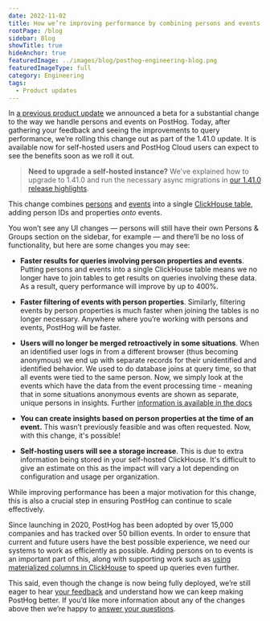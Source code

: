 ```yaml
---
date: 2022-11-02
title: How we’re improving performance by combining persons and events
rootPage: /blog
sidebar: Blog
showTitle: true
hideAnchor: true
featuredImage: ../images/blog/posthog-engineering-blog.png
featuredImageType: full
category: Engineering
tags:
  - Product updates
---
```


In [a previous product update](/blog/the-posthog-array-1-39-0) we announced a beta for a substantial change to the way we handle persons and events on PostHog. Today, after gathering your feedback and seeing the improvements to query performance, we’re rolling this change out as part of the 1.41.0 update. It is available now for self-hosted users and PostHog Cloud users can expect to see the benefits soon as we roll it out.

> **Need to upgrade a self-hosted instance?** We've explained how to upgrade to 1.41.0 and run the necessary async migrations in [our 1.41.0 release highlights](/blog/the-posthog-array-1-41-0). 

This change combines [persons](/manual/persons) and [events](/manual/events) into a single [ClickHouse table](/blog/clickhouse-vs-postgres#olap-vs-oltp-aka-columns-vs-rows), adding person IDs and properties _onto_ events.

You won’t see any UI changes — persons will still have their own Persons & Groups section on the sidebar, for example — and there’ll be no loss of functionality, but here are some changes you may see:

- **Faster results for queries involving person properties and events**. Putting persons and events into a single ClickHouse table means we no longer have to join tables to get results on queries involving these data. As a result, query performance will improve by up to 400%.

- **Faster filtering of events with person properties**. Similarly, filtering events by person properties is much faster when joining the tables is no longer necessary. Anywhere where you’re working with persons and events, PostHog will be faster. 

- **Users will no longer be merged retroactively in some situations**. When an identified user logs in from a different browser (thus becoming anonymous) we end up with separate records for their unidentified and identified behavior. We used to do database joins at query time, so that all events were tied to the same person. Now, we simply look at the events which have the data from the event processing time - meaning that in some situations anonymous events are shown as separate, unique persons in insights. Further [information is available in the docs](https://posthog.com/docs/how-posthog-works/ingestion-pipeline#merging-two-persons) 

- **You can create insights based on person properties at the time of an event.** This wasn’t previously feasible and was often requested. Now, with this change, it's possible!

- **Self-hosting users will see a storage increase**. This is due to extra information being stored in your self-hosted ClickHouse. It's difficult to give an estimate on this as the impact will vary a lot depending on configuration and usage per organization. 

While improving performance has been a major motivation for this change, this is also a crucial step in ensuring PostHog can continue to scale effectively. 

Since launching in 2020, PostHog has been adopted by over 15,000 companies and has tracked over 50 billion events. In order to ensure that current and future users have the best possible experience, we need our systems to work as efficiently as possible. Adding persons on to events is an important part of this, along with supporting work such as [using materialized columns in ClickHouse](/blog/clickhouse-materialized-columns) to speed up queries even further.

This said, even though the change is now being fully deployed, we’re still eager to hear [your feedback](https://app.posthog.com/home#supportModal) and understand how we can keep making PostHog better. If you’d like more information about any of the changes above then we’re happy to [answer your questions](/questions).

<ArrayCTA />
